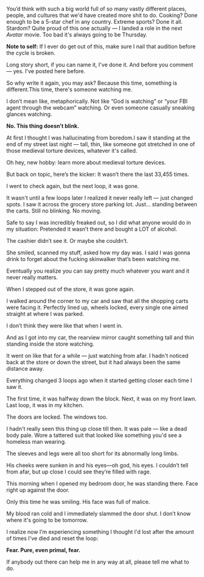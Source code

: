 You’d think with such a big world full of so many vastly different places, people, and cultures that we'd have created more shit to do. Cooking? Done enough to be a 5-star chef in any country. Extreme sports? Done it all. Stardom? Quite proud of this one actually — I landed a role in the next *Avatar* movie. Too bad it's always going to be Thursday.

**Note to self:** If I ever do get out of this, make sure I nail that audition before the cycle is broken.

Long story short, if you can name it, I've done it. And before you comment — yes. I've posted here before.

So why write it again, you may ask? Because this time, something is different.This time, there's someone watching me.

I don’t mean like, metaphorically. Not like “God is watching” or “your FBI agent through the webcam” watching. Or even someone casually sneaking glances watching.

**No. This thing doesn’t blink.**

At first I thought I was hallucinating from boredom.I saw it standing at the end of my street last night — tall, thin, like someone got stretched in one of those medieval torture devices, whatever it's called.

Oh hey, new hobby: learn more about medieval torture devices.

But back on topic, here’s the kicker: It wasn’t there the last 33,455 times.

I went to check again, but the next loop, it was gone.

It wasn't until a few loops later I realized it never really left — just changed spots. I saw it across the grocery store parking lot. Just… standing between the carts. Still no blinking. No moving.

Safe to say I was incredibly freaked out, so I did what anyone would do in my situation: Pretended it wasn’t there and bought a LOT of alcohol.

The cashier didn’t see it. Or maybe she couldn’t.

She smiled, scanned my stuff, asked how my day was. I said I was gonna drink to forget about the fucking skinwalker that’s been watching me.

Eventually you realize you can say pretty much whatever you want and it never really matters.

When I stepped out of the store, it was gone again.

I walked around the corner to my car and saw that all the shopping carts were facing it. Perfectly lined up, wheels locked, every single one aimed straight at where I was parked.

I don’t think they were like that when I went in.

And as I got into my car, the rearview mirror caught something tall and thin standing inside the store watching.

It went on like that for a while — just watching from afar. I hadn't noticed back at the store or down the street, but it had always been the same distance away.

Everything changed 3 loops ago when it started getting closer each time I saw it.

The first time, it was halfway down the block. Next, it was on my front lawn. Last loop, it was in my kitchen.

The doors are locked. The windows too.

I hadn't really seen this thing up close till then. It was pale — like a dead body pale. Wore a tattered suit that looked like something you'd see a homeless man wearing.

The sleeves and legs were all too short for its abnormally long limbs.

His cheeks were sunken in and his eyes—oh god, his eyes. I couldn’t tell from afar, but up close I could see they’re filled with rage.

This morning when I opened my bedroom door, he was standing there. Face right up against the door.

Only this time he was smiling. His face was full of malice.

My blood ran cold and I immediately slammed the door shut. I don’t know where it's going to be tomorrow.

I realize now I’m experiencing something I thought I'd lost after the amount of times I've died and reset the loop:

**Fear. Pure, even primal, fear.**

If anybody out there can help me in any way at all, please tell me what to do.

